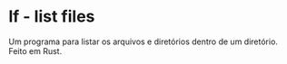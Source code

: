 <h1>lf - list files</h1>
Um programa para listar os arquivos e diretórios dentro de um diretório.<br>
Feito em Rust.<br>
